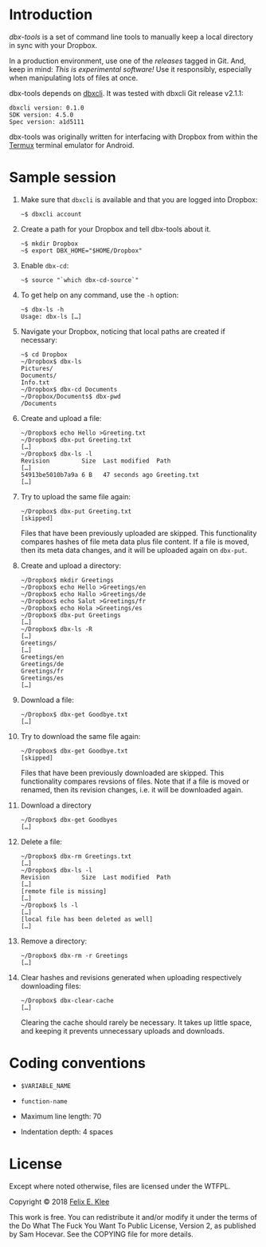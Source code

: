Introduction
============

*dbx-tools* is a set of command line tools to manually keep a local
directory in sync with your Dropbox.

In a production environment, use one of the *releases* tagged in
Git. And, keep in mind: *This is experimental software!* Use it
responsibly, especially when manipulating lots of files at once.

dbx-tools depends on [dbxcli][1]. It was tested with dbxcli Git
release v2.1.1:

    dbxcli version: 0.1.0
    SDK version: 4.5.0
    Spec version: a1d5111

dbx-tools was originally written for interfacing with Dropbox from
within the [Termux][2] terminal emulator for Android.


Sample session
==============

 1. Make sure that `dbxcli` is available and that you are logged into
    Dropbox:

        ~$ dbxcli account

 2. Create a path for your Dropbox and tell dbx-tools about it.

        ~$ mkdir Dropbox
        ~$ export DBX_HOME="$HOME/Dropbox"

 3. Enable `dbx-cd`:

        ~$ source "`which dbx-cd-source`"

 4. To get help on any command, use the `-h` option:

        ~$ dbx-ls -h
        Usage: dbx-ls […]

 5. Navigate your Dropbox, noticing that local paths are created if
    necessary:

        ~$ cd Dropbox
        ~/Dropbox$ dbx-ls
        Pictures/
        Documents/
        Info.txt
        ~/Dropbox$ dbx-cd Documents
        ~/Dropbox/Documents$ dbx-pwd
        /Documents

 6. Create and upload a file:

        ~/Dropbox$ echo Hello >Greeting.txt
        ~/Dropbox$ dbx-put Greeting.txt
        […]
        ~/Dropbox$ dbx-ls -l
        Revision         Size  Last modified  Path
        […]
        54913be5010b7a9a 6 B   47 seconds ago Greeting.txt
        […]
 
 7. Try to upload the same file again:
 
        ~/Dropbox$ dbx-put Greeting.txt
        [skipped]
  
    Files that have been previously uploaded are skipped. This
    functionality compares hashes of file meta data plus file
    content. If a file is moved, then its meta data changes, and it
    will be uploaded again on `dbx-put`.

 8. Create and upload a directory:

        ~/Dropbox$ mkdir Greetings
        ~/Dropbox$ echo Hello >Greetings/en
        ~/Dropbox$ echo Hallo >Greetings/de
        ~/Dropbox$ echo Salut >Greetings/fr
        ~/Dropbox$ echo Hola >Greetings/es
        ~/Dropbox$ dbx-put Greetings
        […]
        ~/Dropbox$ dbx-ls -R
        […]
        Greetings/
        […]
        Greetings/en
        Greetings/de
        Greetings/fr
        Greetings/es
        […]

 9. Download a file:
 
        ~/Dropbox$ dbx-get Goodbye.txt
        […]

10. Try to download the same file again:
 
        ~/Dropbox$ dbx-get Goodbye.txt
        [skipped]
        
    Files that have been previously downloaded are skipped. This
    functionality compares revsions of files. Note that if a file is
    moved or renamed, then its revision changes, i.e. it will be
    downloaded again.

11. Download a directory

        ~/Dropbox$ dbx-get Goodbyes
        […]
 
12. Delete a file:

        ~/Dropbox$ dbx-rm Greetings.txt
        […]
        ~/Dropbox$ dbx-ls -l
        Revision         Size  Last modified  Path
        […]
        [remote file is missing]
        […]
        ~/Dropbox$ ls -l
        […]
        [local file has been deleted as well]
        […]

13. Remove a directory:

        ~/Dropbox$ dbx-rm -r Greetings
        […]

14. Clear hashes and revisions generated when uploading respectively
    downloading files:
    
        ~/Dropbox$ dbx-clear-cache
        […]
        
    Clearing the cache should rarely be necessary. It takes up little
    space, and keeping it prevents unnecessary uploads and downloads.


Coding conventions
==================

  * `$VARIABLE_NAME`
  
  * `function-name`
  
  * Maximum line length: 70
  
  * Indentation depth: 4 spaces


License
=======

Except where noted otherwise, files are licensed under the WTFPL.

Copyright © 2018 [Felix E. Klee](felix.klee@inka.de)

This work is free. You can redistribute it and/or modify it under the
terms of the Do What The Fuck You Want To Public License, Version 2,
as published by Sam Hocevar. See the COPYING file for more details.

[1]: https://github.com/dropbox/dbxcli
[2]: https://termux.com

